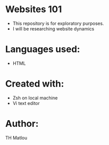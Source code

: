# Websites 101
- This repository is for exploratory purposes.
- I will be researching website dynamics


# Languages used:

- HTML

# Created with:
- Zsh on local machine
- Vi text editor

# Author:
TH Matlou
